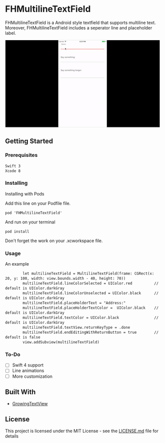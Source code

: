 # FHMultilineTextField

FHMultilineTextField is a Android style textfield that supports multiline text. Moreover, FHMultilineTextField includes a seperator line and placeholder label.

<img src="DEMO.gif" border=1 style="border-color:#eeeeee">

## Getting Started

### Prerequisites

```
Swift 3
Xcode 8
```

### Installing

Installing with Pods

Add this line on your Podfile file.

```
pod 'FHMultilineTextField'
```

And run on your terminal

```
pod install
```

Don't forget the work on your .xcworkspace file.

### Usage

An example

```
        let multilineTextField = MultilineTextField(frame: CGRect(x: 20, y: 100, width: view.bounds.width - 40, height: 70))
        multilineTextField.lineColorSelected = UIColor.red          // default is UIColor.darkGray
        multilineTextField.lineColorUnselected = UIColor.black      // default is UIColor.darkGray
        multilineTextField.placeHolderText = "Address:"
        multilineTextField.placeHolderTextColor =  UIColor.black    // default is UIColor.darkGray
        multilineTextField.textColor = UIColor.black                // default is UIColor.darkGray
        multilineTextField.textView.returnKeyType = .done
        multilineTextField.endEditingWithReturnButton = true        // default is false
        view.addSubview(multilineTextField)
```
### To-Do

- [ ] Swift 4 support
- [ ] Line animations
- [ ] More customization

## Built With

* [GrowingTextView](https://github.com/KennethTsang/GrowingTextView)

## License

This project is licensed under the MIT License - see the [LICENSE.md](LICENSE.md) file for details
